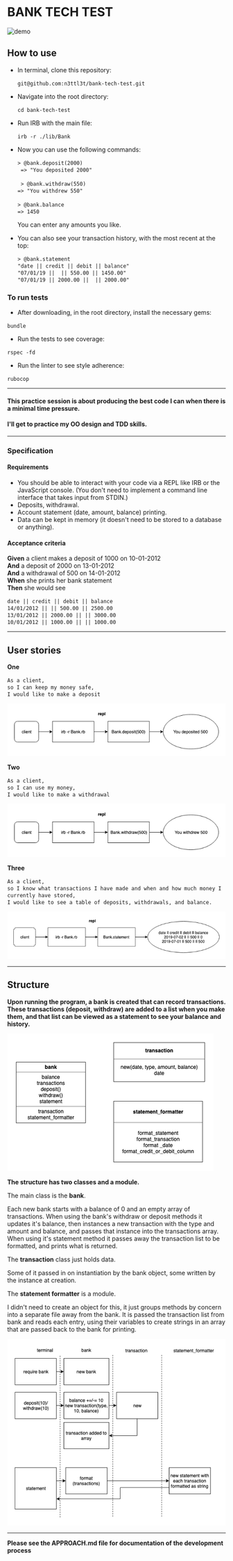 # BANK TECH TEST

![demo](https://media.giphy.com/media/LMVJaWFQfTbVkggz2k/giphy.gif)

## How to use

- In terminal, clone this repository:

  ```
  git@github.com:n3ttl3t/bank-tech-test.git
  ```
- Navigate into the root directory:

  ```
  cd bank-tech-test
  ```
- Run IRB with the main file:

  ```
  irb -r ./lib/Bank
  ```
- Now you can use the following commands:

  ```
  > @bank.deposit(2000)
   => "You deposited 2000"

   > @bank.withdraw(550)
  => "You withdrew 550"

  > @bank.balance
  => 1450
  ```
  You can enter any amounts you like.

- You can also see your transaction history, with the most recent at the top:
  ```
  > @bank.statement
  "date || credit || debit || balance"
  "07/01/19 ||  || 550.00 || 1450.00"
  "07/01/19 || 2000.00 ||  || 2000.00"
  ```

### To run tests
- After downloading, in the root directory, install the necessary gems:
```
bundle
```
- Run the tests to see coverage:
```
rspec -fd
```
- Run the linter to see style adherence:
```
rubocop
```
---

#### This practice session is about producing the best code I can when there is a minimal time pressure.

#### I'll get to practice my OO design and TDD skills.

---

### Specification

#### Requirements

* You should be able to interact with your code via a REPL like IRB or the JavaScript console.  (You don't need to implement a command line interface that takes input from STDIN.)
* Deposits, withdrawal.
* Account statement (date, amount, balance) printing.
* Data can be kept in memory (it doesn't need to be stored to a database or anything).

#### Acceptance criteria

**Given** a client makes a deposit of 1000 on 10-01-2012  
**And** a deposit of 2000 on 13-01-2012  
**And** a withdrawal of 500 on 14-01-2012  
**When** she prints her bank statement  
**Then** she would see

```
date || credit || debit || balance
14/01/2012 || || 500.00 || 2500.00
13/01/2012 || 2000.00 || || 3000.00
10/01/2012 || 1000.00 || || 1000.00
```
---

## User stories

**One**

```
As a client,
so I can keep my money safe,
I would like to make a deposit
```
![one](./images/user_story_one.png)

**Two**
```
As a client,
so I can use my money,
I would like to make a withdrawal
```
![two](./images/user_story_two.png)

**Three**
```
As a client,
so I know what transactions I have made and when and how much money I currently have stored,
I would like to see a table of deposits, withdrawals, and balance.
```
![three](./images/user_story_three.png)


---

## Structure

**Upon running the program, a bank is created that can record transactions. These transactions (deposit, withdraw) are added to a list when you make them, and that list can be viewed as a statement to see your balance and history.**

![crc](./images/crc.png)

**The structure has two classes and a module.**

The main class is the __bank__.

Each new bank starts with a balance of 0 and an empty array of transactions. When using the bank's withdraw or deposit methods it updates it's balance, then instances a new transaction with the type and amount and balance, and passes that instance into the transactions array. When using it's statement method it passes away the transaction list to be formatted, and prints what is returned.

The __transaction__ class just holds data.

Some of it passed in on instantiation by the bank object, some written by the instance at creation.

The __statement formatter__ is a module.

I didn't need to create an object for this, it just groups methods by concern into a separate file away from the bank. It is passed the transaction list from bank and reads each entry, using their variables to create strings in an array that are passed back to the bank for printing.

![flow](./images/flow.png)

---

**Please see the APPROACH.md file for documentation of the development process**

